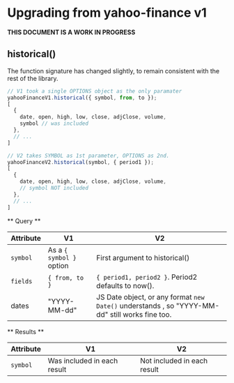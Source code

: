 # Upgrading from yahoo-finance v1

**THIS DOCUMENT IS A WORK IN PROGRESS**

## historical()

The function signature has changed slightly, to remain consistent with the
rest of the library.

```js
// V1 took a single OPTIONS object as the only paramater
yahooFinanceV1.historical({ symbol, from, to });
[
  {
    date, open, high, low, close, adjClose, volume,
    symbol // was included
  },
  // ...
]

// V2 takes SYMBOL as 1st parameter, OPTIONS as 2nd.
yahooFinanceV2.historical(symbol, { period1 });
[
  {
    date, open, high, low, close, adjClose, volume,
    // symbol NOT included
  },
  // ...
]
```

** Query **

| Attribute     | V1                       | V2                               |
| ------------- | ------------------------ | -------------------------------- |
| `symbol`      | As a `{ symbol }` option | First argument to historical()   |
| `fields`      | `{ from, to }`           | `{ period1, period2 }`.  Period2 defaults to now().
| dates         | "YYYY-MM-dd"             | JS Date object, or any format `new Date()` understands , so "YYYY-MM-dd" still works fine too.

** Results **

| Attribute     | V1                       | V2                               |
| ------------- | ------------------------ | -------------------------------- |
| `symbol`      | Was included in each result | Not included in each result   |
